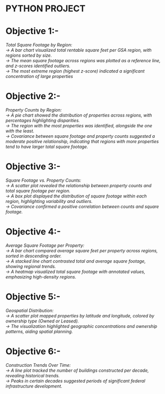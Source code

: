 # PYTHON PROJECT
# Objective 1:- 
<i>Total Square Footage by Region:<br>
-> A bar chart visualized total rentable square feet per GSA region, with
regions sorted by size.<br>
-> The mean square footage across regions was plotted as a reference line, and
z-scores identified outliers.<br>
-> The most extreme region (highest z-score) indicated a significant
concentration of large properties</i>

# Objective 2:- 
<i>Property Counts by Region:<br>
-> A pie chart showed the distribution of properties across regions, with
percentages highlighting disparities.<br>
-> The region with the most properties was identified, alongside the one with
the least.<br>
-> Covariance between square footage and property counts suggested a
moderate positive relationship, indicating that regions with more properties
tend to have larger total square footage.</i>

# Objective 3:- 
<i>Square Footage vs. Property Counts:<br>
-> A scatter plot revealed the relationship between property counts and total
square footage per region.<br>
-> A box plot displayed the distribution of square footage within each region,
highlighting variability and outliers.<br>
-> Covariance confirmed a positive correlation between counts and square
footage.</i>

# Objective 4:-
<i>Average Square Footage per Property:<br>
-> A bar chart compared average square feet per property across regions,
sorted in descending order.<br>
-> A stacked line chart contrasted total and average square footage, showing
regional trends.<br>
-> A heatmap visualized total square footage with annotated values,
emphasizing high-density regions.</i>

# Objective 5:-
<i>Geospatial Distribution:<br>
-> A scatter plot mapped properties by latitude and longitude, colored by
ownership type (Owned or Leased).<br>
-> The visualization highlighted geographic concentrations and ownership
patterns, aiding spatial planning.</i>

# Objective 6:-
<i>Construction Trends Over Time:<br>
-> A line plot tracked the number of buildings constructed per decade,
revealing historical trends.<br>
-> Peaks in certain decades suggested periods of significant federal
infrastructure development.</i>
